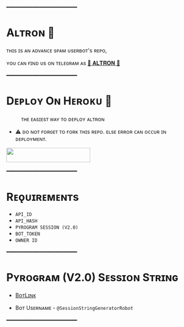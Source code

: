 ━━━━━━━━━━━━━━━━━━━━━━

# Aʟᴛʀᴏɴ 🖤
ᴛʜɪs ɪs ᴀɴ ᴀᴅᴠᴀɴᴄᴇ sᴘᴀᴍ ᴜsᴇʀʙᴏᴛ's ʀᴇᴘᴏ, 

ʏᴏᴜ ᴄᴀɴ ғɪɴᴅ ᴜs ᴏɴ ᴛᴇʟᴇɢʀᴀᴍ ᴀs  [🖤 𝐀𝐋𝐓𝐑𝐎𝐍 🖤](https://t.me/TheAltron)

━━━━━━━━━━━━━━━━━━━━━━
# Dᴇᴘʟᴏʏ Oɴ Hᴇʀᴏᴋᴜ​ 🚀
ㅤㅤㅤᴛʜᴇ ᴇᴀsɪᴇsᴛ ᴡᴀʏ ᴛᴏ ᴅᴇᴘʟᴏʏ ᴀʟᴛʀᴏɴ​

- ⚠️ ᴅᴏ ɴᴏᴛ ғᴏʀɢᴇᴛ ᴛᴏ ғᴏʀᴋ ᴛʜɪs ʀᴇᴘᴏ. ᴇʟsᴇ ᴇʀʀᴏʀ ᴄᴀɴ ᴏᴄᴄᴜʀ ɪɴ ᴅᴇᴘʟᴏʏᴍᴇɴᴛ.

<p align="left"><a href="https://dashboard.heroku.com/new?template=https://github.com/ExoticHero/AltSpam"> <img src="https://img.shields.io/badge/Deploy%20To%20Heroku-cyan?style=for-the-badge&logo=heroku" width="220" height="38.45"/></a></p>
━━━━━━━━━━━━━━━━━━━━━━

# Rᴇǫᴜɪʀᴇᴍᴇɴᴛs

- `API_ID`
- `API_HASH`
- `PYROGRAM SESSION (V2.0)`
- `BOT_TOKEN`
- `OWNER ID`

━━━━━━━━━━━━━━━━━━━━━━


# Pʏʀᴏɢʀᴀᴍ (V2.0) Sᴇssɪᴏɴ Sᴛʀɪɴɢ

- [BᴏᴛLɪɴᴋ](https://t.me/SessionStringGeneratorRobot)

- Bᴏᴛ Usᴇʀɴᴀᴍᴇ - `@SessionStringGeneratorRobot`

━━━━━━━━━━━━━━━━━━━━━━
